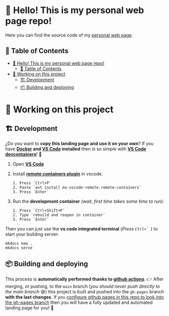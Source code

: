 # 👋 Hello! This is my personal web page repo!

Here you can find the source code of my [personal web page](https://matesanz.github.io.).

## 📜 Table of Contents
- [👋 Hello! This is my personal web page repo!](#-hello-this-is-my-personal-web-page-repo)
  - [📜 Table of Contents](#-table-of-contents)
- [👷 Working on this project](#-working-on-this-project)
  - [🏗️ Development](#️-development)
  - [📦 Building and deploying](#-building-and-deploying)

# 👷 Working on this project

## 🏗️ Development

¿Do you want to **copy this landing page and use it on your own**? If you have **[Docker](https://www.docker.com/) and [VS Code](https://code.visualstudio.com/) installed** then is so simple with **[VS Code devcontainers](https://code.visualstudio.com/docs/remote/containers)**! 🎉

1. Open **[VS Code](https://code.visualstudio.com/)**

2. Install **[remote containers plugin](https://marketplace.visualstudio.com/items?itemName=ms-vscode-remote.remote-containers)** in vscode.
    ```
    1. Press `Ctrl+P`
    2. Paste `ext install ms-vscode-remote.remote-containers`
    3. Press `Enter`
    ```

3. Run the **development container** *(wait, first time takes some time to run)*:
    ```
    1. Press `Ctrl+Shift+P`
    2. Type `rebuild and reopen in container`
    3. Press `Enter` 
    ```

Then you can just use the **vs code integrated terminal** (*Press ``Ctrl+` ``*) to start your building server:

```
mkdocs new .
mkdocs serve
```

## 📦 Building and deploying

This process is **automatically performed thanks to [github actions](https://squidfunk.github.io/mkdocs-material/publishing-your-site/#with-github-actions)**. 👉 After merging, or pushing, to the `main` branch (*you should never push directly to the main branch* 😅) this project is built and pushed into the `gh-pages` branch **with the last changes**. If you [configure github pages in this repo to look into the gh-pages branch](https://docs.github.com/en/pages/getting-started-with-github-pages/configuring-a-publishing-source-for-your-github-pages-site) then you will have a fully updated and automated landing page for you! 🤯
